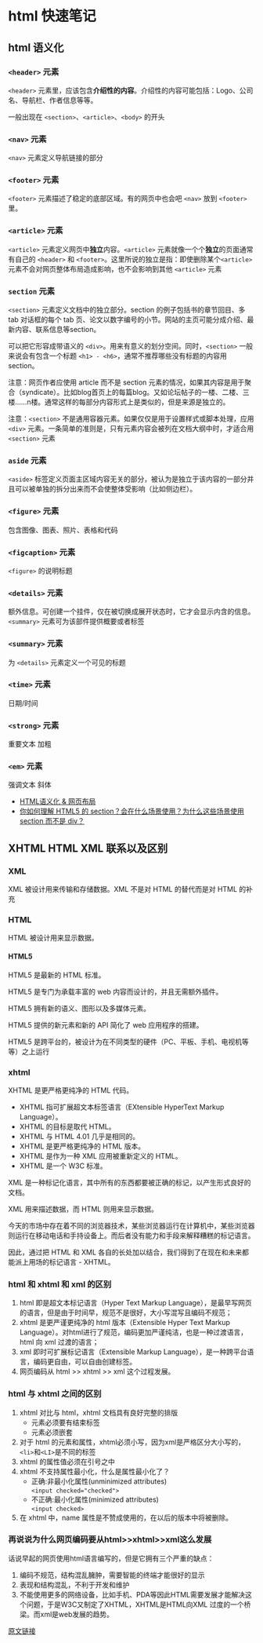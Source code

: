 # html 快速笔记

## html 语义化

### `<header>` 元素

`<header>` 元素里，应该包含**介绍性的内容**。介绍性的内容可能包括：Logo、公司名、导航栏、作者信息等等。

一般出现在 `<section>`、`<article>`、`<body>` 的开头

### `<nav>` 元素

`<nav>` 元素定义导航链接的部分

### `<footer>` 元素

`<footer>` 元素描述了稳定的底部区域。有的网页中也会吧 `<nav>` 放到 `<footer>` 里。

### `<article>` 元素

`<article>` 元素定义网页中**独立**内容。`<article>` 元素就像一个个**独立**的页面通常有自己的 `<header>` 和 `<footer>`。这里所说的独立是指：即使删除某个`<article>` 元素不会对网页整体布局造成影响，也不会影响到其他 `<article>` 元素

### `section` 元素

`<section>` 元素定义文档中的独立部分。section 的例子包括书的章节回目、多 tab 对话框的每个 tab 页、论文以数字编号的小节。网站的主页可能分成介绍、最新内容、联系信息等section。

可以把它形容成带语义的 `<div>`。用来有意义的划分空间。同时，`<section>` 一般来说会有包含一个标题 `<h1> - <h6>`，通常不推荐哪些没有标题的内容用 section。

注意：网页作者应使用 article 而不是 section 元素的情况，如果其内容是用于聚合（syndicate）。比如blog首页上的每篇blog。又如论坛帖子的一楼、二楼、三楼……n楼。通常这样的每部分内容形式上是类似的，但是来源是独立的。

注意：`<section>` 不是通用容器元素。如果仅仅是用于设置样式或脚本处理，应用 `<div>` 元素。一条简单的准则是，只有元素内容会被列在文档大纲中时，才适合用 `<section>` 元素

### `aside` 元素

`<aside>` 标签定义页面主区域内容无关的部分，被认为是独立于该内容的一部分并且可以被单独的拆分出来而不会使整体受影响（比如侧边栏）。

### `<figure>` 元素

包含图像、图表、照片、表格和代码

### `<figcaption>` 元素

`<figure>` 的说明标题

### `<details>` 元素

额外信息。可创建一个挂件，仅在被切换成展开状态时，它才会显示内含的信息。`<summary>` 元素可为该部件提供概要或者标签

### `<summary>` 元素

为 `<details>` 元素定义一个可见的标题

### `<time>` 元素

日期/时间

### `<strong>` 元素

重要文本 加粗

### `<em>` 元素

强调文本 斜体

+ [HTML语义化 & 网页布局](https://zhuanlan.zhihu.com/p/32990471)
+ [你如何理解 HTML5 的 section？会在什么场景使用？为什么这些场景使用 section 而不是 div？](https://www.zhihu.com/question/20227599)

## XHTML HTML XML 联系以及区别

### XML

XML 被设计用来传输和存储数据。XML 不是对 HTML 的替代而是对 HTML 的补充

### HTML

HTML 被设计用来显示数据。

#### HTML5

HTML5 是最新的 HTML 标准。

HTML5 是专门为承载丰富的 web 内容而设计的，并且无需额外插件。

HTML5 拥有新的语义、图形以及多媒体元素。

HTML5 提供的新元素和新的 API 简化了 web 应用程序的搭建。

HTML5 是跨平台的，被设计为在不同类型的硬件（PC、平板、手机、电视机等等）之上运行

### xhtml

XHTML 是更严格更纯净的 HTML 代码。

+ XHTML 指可扩展超文本标签语言（EXtensible HyperText Markup Language）。
+ XHTML 的目标是取代 HTML。
+ XHTML 与 HTML 4.01 几乎是相同的。
+ XHTML 是更严格更纯净的 HTML 版本。
+ XHTML 是作为一种 XML 应用被重新定义的 HTML。
+ XHTML 是一个 W3C 标准。

XML 是一种标记化语言，其中所有的东西都要被正确的标记，以产生形式良好的文档。

XML 用来描述数据，而 HTML 则用来显示数据。

今天的市场中存在着不同的浏览器技术，某些浏览器运行在计算机中，某些浏览器则运行在移动电话和手持设备上。而后者没有能力和手段来解释糟糕的标记语言。

因此，通过把 HTML 和 XML 各自的长处加以结合，我们得到了在现在和未来都能派上用场的标记语言 - XHTML。

### html 和 xhtml 和 xml 的区别

1. html 即是超文本标记语言（Hyper Text Markup Language），是最早写网页的语言，但是由于时间早，规范不是很好，大小写混写且编码不规范；
2. xhtml 是更严谨更纯净的 html 版本（Extensible Hyper Text Markup Language）。对html进行了规范，编码更加严谨纯洁，也是一种过渡语言，html 向 xml 过渡的语言；
3. xml 即时可扩展标记语言（Extensible Markup Language），是一种跨平台语言，编码更自由，可以自由创建标签。
4. 网页编码从 html >> xhtml >> xml 这个过程发展。

### html 与 xhtml 之间的区别

1. xhtml 对比与 html，xhtml 文档具有良好完整的排版
   + 元素必须要有结束标签
   + 元素必须嵌套
2. 对于 html 的元素和属性，xhtml必须小写，因为xml是严格区分大小写的，`<li>`和`<LI>`是不同的标签
3. xhtml 的属性值必须在引号之中
4. xhtml 不支持属性最小化，什么是属性最小化了？
    + 正确:非最小化属性(unminimized attributes)  
    `<input checked="checked">`
    + 不正确:最小化属性(minimized attributes)  
    `<input checked>`
5. 在 xhtml 中，name 属性是不赞成使用的，在以后的版本中将被删除。

### 再说说为什么网页编码要从html>>xhtml>>xml这么发展

话说早起的网页使用html语言编写的，但是它拥有三个严重的缺点：

1. 编码不规范，结构混乱臃肿，需要智能的终端才能很好的显示
2. 表现和结构混乱，不利于开发和维护
3. 不能使用更多的网络设备，比如手机、PDA等因此HTML需要发展才能解决这个问题，于是W3C又制定了XHTML，XHTML是HTML向XML 过度的一个桥梁。而xml是web发展的趋势。

[原文链接](https://webkit.org/blog/68/understanding-html-xml-and-xhtml/)
